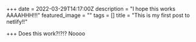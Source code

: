 +++
date = 2022-03-29T14:17:00Z
description = "I hope this works AAAAHHH!!!"
featured_image = ""
tags = []
title = "This is my first post to netlify!!"

+++
Does this work?!?!? Noooo